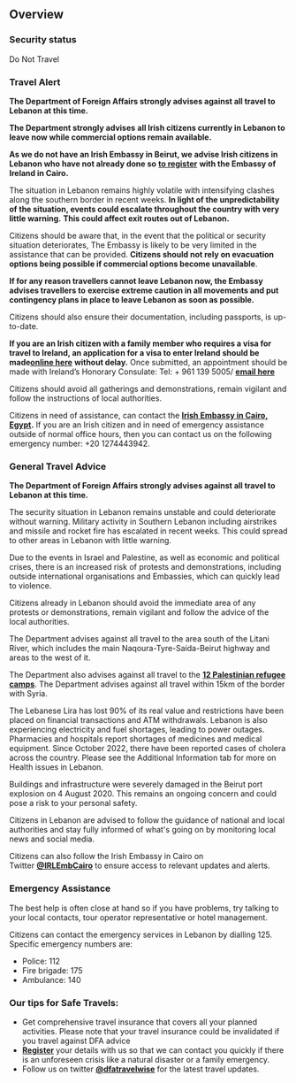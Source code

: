 ## Overview

### **Security status**

Do Not Travel

### **Travel Alert**

**The Department of Foreign Affairs strongly advises against all travel to Lebanon at this time.**

**The Department strongly advises** **all Irish citizens currently in Lebanon to leave now while commercial options remain available.**

**As we do not have an Irish Embassy in Beirut, we advise Irish citizens in Lebanon who have not already done so** [**to register**](https://www.ireland.ie/en/dfa/overseas-travel/citizens-registration/) **with the Embassy of Ireland in Cairo.**

The situation in Lebanon remains highly volatile with intensifying clashes along the southern border in recent weeks. **In light of the unpredictability of the situation, events could escalate throughout the country with very little warning.** **This could affect exit routes out of Lebanon.**

Citizens should be aware that, in the event that the political or security situation deteriorates, The Embassy is likely to be very limited in the assistance that can be provided. **Citizens should not rely on evacuation options being possible if commercial options become unavailable**.

**If for any reason travellers cannot leave Lebanon now, the Embassy advises travellers to** **exercise extreme caution in all movements and put** **contingency plans in place to leave Lebanon as soon as possible.**

Citizens should also ensure their documentation, including passports, is up-to-date.

**If you are an Irish citizen with a family member who requires a visa for travel to Ireland, an application for a visa to enter Ireland should be made**[**online here**](https://www.irishimmigration.ie/) **without delay.** Once submitted, an appointment should be made with Ireland’s Honorary Consulate: Tel: + 961 139 5005/ [**email here**](mailto:karen.mokdad@honoraryconsul.ie)

Citizens should avoid all gatherings and demonstrations, remain vigilant and follow the instructions of local authorities.

Citizens in need of assistance, can contact the [**Irish Embassy in Cairo, Egypt**](/en/egypt/cairo/)**.** If you are an Irish citizen and in need of emergency assistance outside of normal office hours, then you can contact us on the following emergency number: +20 1274443942.

### **General Travel Advice**

**The Department of Foreign Affairs strongly advises against all travel to Lebanon at this time.**

The security situation in Lebanon remains unstable and could deteriorate without warning. Military activity in Southern Lebanon including airstrikes and missile and rocket fire has escalated in recent weeks. This could spread to other areas in Lebanon with little warning.

Due to the events in Israel and Palestine, as well as economic and political crises, there is an increased risk of protests and demonstrations, including outside international organisations and Embassies, which can quickly lead to violence.

Citizens already in Lebanon should avoid the immediate area of any protests or demonstrations, remain vigilant and follow the advice of the local authorities.

The Department advises against all travel to the area south of the Litani River, which includes the main Naqoura-Tyre-Saida-Beirut highway and areas to the west of it.

The Department also advises against all travel to the [**12 Palestinian refugee camps**](https://www.unrwa.org/where-we-work/lebanon). The Department advises against all travel within 15km of the border with Syria.

The Lebanese Lira has lost 90% of its real value and restrictions have been placed on financial transactions and ATM withdrawals. Lebanon is also experiencing electricity and fuel shortages, leading to power outages. Pharmacies and hospitals report shortages of medicines and medical equipment. Since October 2022, there have been reported cases of cholera across the country. Please see the Additional Information tab for more on Health issues in Lebanon.

Buildings and infrastructure were severely damaged in the Beirut port explosion on 4 August 2020. This remains an ongoing concern and could pose a risk to your personal safety.

Citizens in Lebanon are advised to follow the guidance of national and local authorities and stay fully informed of what's going on by monitoring local news and social media.

Citizens can also follow the Irish Embassy in Cairo on  Twitter [**@IRLEmbCairo**](https://twitter.com/IRLEmbCairo) to ensure access to relevant updates and alerts.

### **Emergency Assistance**

The best help is often close at hand so if you have problems, try talking to your local contacts, tour operator representative or hotel management.

Citizens can contact the emergency services in Lebanon by dialling 125. Specific emergency numbers are:

* Police: 112
* Fire brigade: 175
* Ambulance: 140

### **Our tips for Safe Travels:**

* Get comprehensive travel insurance that covers all your planned activities. Please note that your travel insurance could be invalidated if you travel against DFA advice
* [**Register**](/en/dfa/overseas-travel/citizens-registration/) your details with us so that we can contact you quickly if there is an unforeseen crisis like a natural disaster or a family emergency.
* Follow us on twitter [**@dfatravelwise**](https://www.twitter.com/DFATravelWise) for the latest travel updates.
